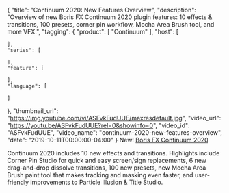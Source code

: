 {
  "title": "Continuum 2020: New Features Overview",
  "description": "Overview of new Boris FX Continuum 2020 plugin features: 10 effects & transitions, 100 presets, corner pin workflow, Mocha Area Brush tool, and more VFX.",
  "tagging": {
    "product": [
      "Continuum"
    ],
    "host": [

    ],
    "series": [

    ],
    "feature": [

    ],
    "language": [

    ]
  },
  "thumbnail_url": "https://img.youtube.com/vi/ASFvkFudUUE/maxresdefault.jpg",
  "video_url": "https://youtu.be/ASFvkFudUUE?rel=0&showinfo=0",
  "video_id": "ASFvkFudUUE",
  "video_name": "continuum-2020-new-features-overview",
  "date": "2019-10-11T00:00:00-04:00"
}
New! [Boris FX Continuum 2020 ](https://borisfx.com/products/continuum/ "Boris FX Continuum")

Continuum 2020 includes 10 new effects and transitions. Highlights include Corner Pin Studio for quick and easy screen/sign replacements, 6 new drag-and-drop dissolve transitions, 100 new presets, new Mocha Area Brush paint tool that makes tracking and masking even faster, and user-friendly improvements to Particle Illusion & Title Studio.
